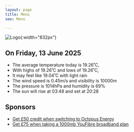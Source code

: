 ```yaml
---
layout: page
title: Menu
seo: Menu

---
```


![Logo](/images/logo.jpg){:width="832px"}

<!-- weather_marker starts -->
## On Friday, 13 June 2025

- The average temperature today is 19.26˚C,
- With highs of 19.26˚C and lows of 19.26˚C,
- It may feel like 19.04˚C with light rain
- The wind speed is 0.45m/s and visibility is 10000m
- The pressure is 1014hPa and humidity is 69%
- The sun will rise at 03:48 and set at 20:28

<!-- weather_marker ends -->

## Sponsors

- [Get £50 credit when switching to Octopus Energy](https://bit.ly/3oD1nnS)
- [Get £75 when taking a 1000mb YouFibre broadband plan](https://aklam.io/91zWhU?)
